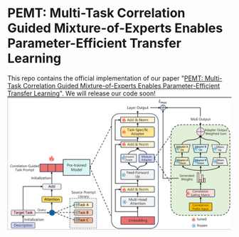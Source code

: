 # PEMT: Multi-Task Correlation Guided Mixture-of-Experts Enables Parameter-Efficient Transfer Learning
This repo contains the official implementation of our paper "[PEMT: Multi-Task Correlation Guided Mixture-of-Experts Enables Parameter-Efficient Transfer Learning](https://arxiv.org/abs/2402.15082)".
We will release our code soon!
![architecture](/figure/architecture.png)